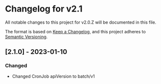 # Changelog for v2.1

All notable changes to this project for v2.0.Z will be documented in this file.

The format is based on [Keep a Changelog](https://keepachangelog.com/en/1.0.0/),
and this project adheres to [Semantic Versioning](https://semver.org/spec/v2.0.0.html).

## [2.1.0] - 2023-01-10

### Changed

- Changed CronJob apiVersion to batch/v1

